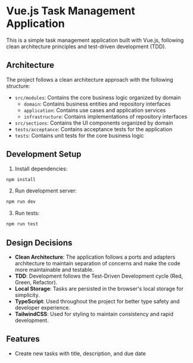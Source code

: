 # Vue.js Task Management Application

This is a simple task management application built with Vue.js, following clean architecture principles and test-driven development (TDD).

## Architecture

The project follows a clean architecture approach with the following structure:

- `src/modules`: Contains the core business logic organized by domain
    - `domain`: Contains business entities and repository interfaces
    - `application`: Contains use cases and application services
    - `infrastructure`: Contains implementations of repository interfaces
- `src/sections`: Contains the UI components organized by domain
- `tests/acceptance`: Contains acceptance tests for the application
- `tests`: Contains unit tests for the core business logic

## Development Setup

1. Install dependencies:
```bash
npm install
```

2. Run development server:
```bash
npm run dev
```

3. Run tests:
```bash
npm run test
```

## Design Decisions

- **Clean Architecture**: The application follows a ports and adapters architecture to maintain separation of concerns and make the code more maintainable and testable.
- **TDD**: Development follows the Test-Driven Development cycle (Red, Green, Refactor).
- **Local Storage**: Tasks are persisted in the browser's local storage for simplicity.
- **TypeScript**: Used throughout the project for better type safety and developer experience.
- **TailwindCSS**: Used for styling to maintain consistency and rapid development.

## Features

- Create new tasks with title, description, and due date
